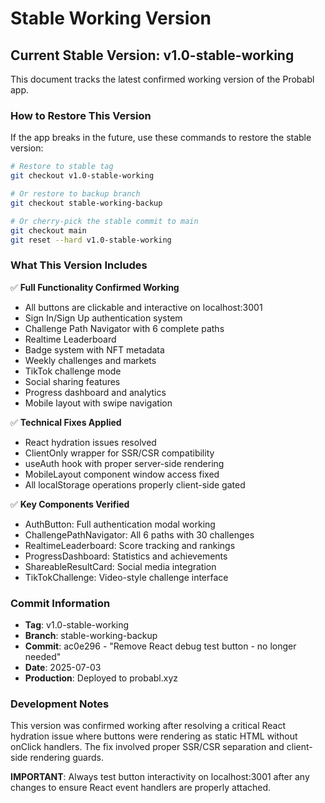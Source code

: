 # Stable Working Version

## Current Stable Version: v1.0-stable-working

This document tracks the latest confirmed working version of the Probabl app.

### How to Restore This Version

If the app breaks in the future, use these commands to restore the stable version:

```bash
# Restore to stable tag
git checkout v1.0-stable-working

# Or restore to backup branch
git checkout stable-working-backup

# Or cherry-pick the stable commit to main
git checkout main
git reset --hard v1.0-stable-working
```

### What This Version Includes

✅ **Full Functionality Confirmed Working**
- All buttons are clickable and interactive on localhost:3001
- Sign In/Sign Up authentication system
- Challenge Path Navigator with 6 complete paths
- Realtime Leaderboard 
- Badge system with NFT metadata
- Weekly challenges and markets
- TikTok challenge mode
- Social sharing features
- Progress dashboard and analytics
- Mobile layout with swipe navigation

✅ **Technical Fixes Applied**
- React hydration issues resolved
- ClientOnly wrapper for SSR/CSR compatibility
- useAuth hook with proper server-side rendering
- MobileLayout component window access fixed
- All localStorage operations properly client-side gated

✅ **Key Components Verified**
- AuthButton: Full authentication modal working
- ChallengePathNavigator: All 6 paths with 30 challenges
- RealtimeLeaderboard: Score tracking and rankings
- ProgressDashboard: Statistics and achievements
- ShareableResultCard: Social media integration
- TikTokChallenge: Video-style challenge interface

### Commit Information
- **Tag**: v1.0-stable-working
- **Branch**: stable-working-backup  
- **Commit**: ac0e296 - "Remove React debug test button - no longer needed"
- **Date**: 2025-07-03
- **Production**: Deployed to probabl.xyz

### Development Notes
This version was confirmed working after resolving a critical React hydration issue where buttons were rendering as static HTML without onClick handlers. The fix involved proper SSR/CSR separation and client-side rendering guards.

**IMPORTANT**: Always test button interactivity on localhost:3001 after any changes to ensure React event handlers are properly attached.
